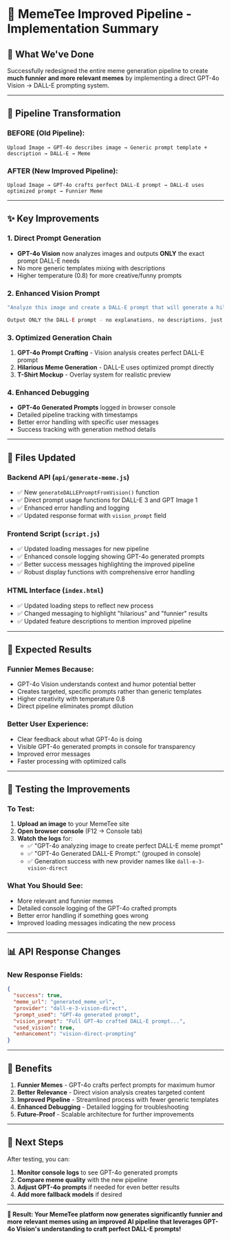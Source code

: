 # 🎯 MemeTee Improved Pipeline - Implementation Summary

## 🚀 What We've Done

Successfully redesigned the entire meme generation pipeline to create **much funnier and more relevant memes** by implementing a direct GPT-4o Vision → DALL-E prompting system.

---

## 🔄 Pipeline Transformation

### **BEFORE (Old Pipeline):**
```
Upload Image → GPT-4o describes image → Generic prompt template + description → DALL-E → Meme
```

### **AFTER (New Improved Pipeline):**
```
Upload Image → GPT-4o crafts perfect DALL-E prompt → DALL-E uses optimized prompt → Funnier Meme
```

---

## ✨ Key Improvements

### **1. Direct Prompt Generation**
- **GPT-4o Vision** now analyzes images and outputs **ONLY** the exact prompt DALL-E needs
- No more generic templates mixing with descriptions
- Higher temperature (0.8) for more creative/funny prompts

### **2. Enhanced Vision Prompt**
```javascript
"Analyze this image and create a DALL-E prompt that will generate a hilarious internet meme based on what you see. The prompt should be funny, clever, and capture the essence of what makes this image meme-worthy.

Output ONLY the DALL-E prompt - no explanations, no descriptions, just the exact text that DALL-E should use to create the funniest possible meme."
```

### **3. Optimized Generation Chain**
1. **GPT-4o Prompt Crafting** - Vision analysis creates perfect DALL-E prompt
2. **Hilarious Meme Generation** - DALL-E uses optimized prompt directly
3. **T-Shirt Mockup** - Overlay system for realistic preview

### **4. Enhanced Debugging**
- **GPT-4o Generated Prompts** logged in browser console
- Detailed pipeline tracking with timestamps
- Better error handling with specific user messages
- Success tracking with generation method details

---

## 📁 Files Updated

### **Backend API (`api/generate-meme.js`)**
- ✅ New `generateDALLEPromptFromVision()` function
- ✅ Direct prompt usage functions for DALL-E 3 and GPT Image 1
- ✅ Enhanced error handling and logging
- ✅ Updated response format with `vision_prompt` field

### **Frontend Script (`script.js`)**
- ✅ Updated loading messages for new pipeline
- ✅ Enhanced console logging showing GPT-4o generated prompts
- ✅ Better success messages highlighting the improved pipeline
- ✅ Robust display functions with comprehensive error handling

### **HTML Interface (`index.html`)**
- ✅ Updated loading steps to reflect new process
- ✅ Changed messaging to highlight "hilarious" and "funnier" results
- ✅ Updated feature descriptions to mention improved pipeline

---

## 🎯 Expected Results

### **Funnier Memes Because:**
- GPT-4o Vision understands context and humor potential better
- Creates targeted, specific prompts rather than generic templates
- Higher creativity with temperature 0.8
- Direct pipeline eliminates prompt dilution

### **Better User Experience:**
- Clear feedback about what GPT-4o is doing
- Visible GPT-4o generated prompts in console for transparency
- Improved error messages
- Faster processing with optimized calls

---

## 🧪 Testing the Improvements

### **To Test:**
1. **Upload an image** to your MemeTee site
2. **Open browser console** (F12 → Console tab)
3. **Watch the logs** for:
   - ✅ "GPT-4o analyzing image to create perfect DALL-E meme prompt"
   - ✅ "GPT-4o Generated DALL-E Prompt:" (grouped in console)
   - ✅ Generation success with new provider names like `dall-e-3-vision-direct`

### **What You Should See:**
- More relevant and funnier memes
- Detailed console logging of the GPT-4o crafted prompts
- Better error handling if something goes wrong
- Improved loading messages indicating the new process

---

## 📊 API Response Changes

### **New Response Fields:**
```json
{
  "success": true,
  "meme_url": "generated_meme_url",
  "provider": "dall-e-3-vision-direct",
  "prompt_used": "GPT-4o generated prompt",
  "vision_prompt": "Full GPT-4o crafted DALL-E prompt...",
  "used_vision": true,
  "enhancement": "vision-direct-prompting"
}
```

---

## 🎉 Benefits

1. **Funnier Memes** - GPT-4o crafts perfect prompts for maximum humor
2. **Better Relevance** - Direct vision analysis creates targeted content
3. **Improved Pipeline** - Streamlined process with fewer generic templates
4. **Enhanced Debugging** - Detailed logging for troubleshooting
5. **Future-Proof** - Scalable architecture for further improvements

---

## 🔧 Next Steps

After testing, you can:
1. **Monitor console logs** to see GPT-4o generated prompts
2. **Compare meme quality** with the new pipeline
3. **Adjust GPT-4o prompts** if needed for even better results
4. **Add more fallback models** if desired

---

**🎯 Result: Your MemeTee platform now generates significantly funnier and more relevant memes using an improved AI pipeline that leverages GPT-4o Vision's understanding to craft perfect DALL-E prompts!**